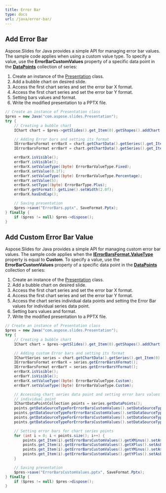 ```yaml
---
title: Error Bar
type: docs
url: /java/error-bar/
---
```


## **Add Error Bar**
Aspose.Slides for Java provides a simple API for managing error bar values. The sample code applies when using a custom value type. To specify a value, use the **ErrorBarCustomValues** property of a specific data point in the [**DataPoints**](https://apireference.aspose.com/slides/java/com.aspose.slides/IChartSeriesCollection) collection of series:

1. Create an instance of the [Presentation](https://apireference.aspose.com/slides/java/com.aspose.slides/Presentation) class.
1. Add a bubble chart on desired slide.
1. Access the first chart series and set the error bar X format.
1. Access the first chart series and set the error bar Y format.
1. Setting bars values and format.
1. Write the modified presentation to a PPTX file.

```java
// Create an instance of Presentation class
$pres = new Java("com.aspose.slides.Presentation");
try {
    // Creating a bubble chart
    IChart chart = $pres->getSlides().get_Item(0).getShapes().addChart(ChartType.Bubble, 50, 50, 400, 300, true);

    // Adding Error bars and setting its format
    IErrorBarsFormat errBarX = chart.getChartData().getSeries().get_Item(0).getErrorBarsXFormat();
    IErrorBarsFormat errBarY = chart.getChartData().getSeries().get_Item(0).getErrorBarsYFormat();

    errBarX.isVisible();
    errBarY.isVisible();
    errBarX.setValueType((byte) ErrorBarValueType.Fixed);
    errBarX.setValue(0.1f);
    errBarY.setValueType((byte) ErrorBarValueType.Percentage);
    errBarY.setValue(5);
    errBarX.setType((byte) ErrorBarType.Plus);
    errBarY.getFormat().getLine().setWidth(2.0f);
    errBarX.hasEndCap();

    // Saving presentation
    $pres->save("ErrorBars.pptx", SaveFormat.Pptx);
} finally {
    if ($pres != null) $pres->dispose();
}
```

## **Add Custom Error Bar Value**
Aspose.Slides for Java provides a simple API for managing custom error bar values. The sample code applies when the [**IErrorBarsFormat.ValueType**](https://apireference.aspose.com/slides/java/com.aspose.slides/IErrorBarsFormat#getValue--) property is equal to **Custom**. To specify a value, use the **ErrorBarCustomValues** property of a specific data point in the [**DataPoints**](https://apireference.aspose.com/slides/java/com.aspose.slides/IChartSeriesCollection) collection of series:

1. Create an instance of the [Presentation](https://apireference.aspose.com/slides/java/com.aspose.slides/Presentation) class.
1. Add a bubble chart on desired slide.
1. Access the first chart series and set the error bar X format.
1. Access the first chart series and set the error bar Y format.
1. Access the chart series individual data points and setting the Error Bar values for individual series data point.
1. Setting bars values and format.
1. Write the modified presentation to a PPTX file.

```java
// Create an instance of Presentation class
$pres = new Java("com.aspose.slides.Presentation");
try {
    // Creating a bubble chart
    IChart chart = $pres->getSlides().get_Item(0).getShapes().addChart(ChartType.Bubble, 50, 50, 400, 300, true);

    // Adding custom Error bars and setting its format
    IChartSeries series = chart.getChartData().getSeries().get_Item(0);
    IErrorBarsFormat errBarX = series.getErrorBarsXFormat();
    IErrorBarsFormat errBarY = series.getErrorBarsYFormat();
    errBarX.isVisible();
    errBarY.isVisible();
    errBarX.setValueType((byte) ErrorBarValueType.Custom);
    errBarY.setValueType((byte) ErrorBarValueType.Custom);

    // Accessing chart series data point and setting error bars values for
    // individual point
    IChartDataPointCollection points = series.getDataPoints();
    points.getDataSourceTypeForErrorBarsCustomValues().setDataSourceTypeForXPlusValues((byte) DataSourceType.DoubleLiterals);
    points.getDataSourceTypeForErrorBarsCustomValues().setDataSourceTypeForXMinusValues((byte) DataSourceType.DoubleLiterals);
    points.getDataSourceTypeForErrorBarsCustomValues().setDataSourceTypeForYPlusValues((byte) DataSourceType.DoubleLiterals);
    points.getDataSourceTypeForErrorBarsCustomValues().setDataSourceTypeForYMinusValues((byte) DataSourceType.DoubleLiterals);

    // Setting error bars for chart series points
    for (int i = 0; i < points.size(); i++) {
        points.get_Item(i).getErrorBarsCustomValues().getXMinus().setAsLiteralDouble(i + 1);
        points.get_Item(i).getErrorBarsCustomValues().getXPlus().setAsLiteralDouble(i + 1);
        points.get_Item(i).getErrorBarsCustomValues().getYMinus().setAsLiteralDouble(i + 1);
        points.get_Item(i).getErrorBarsCustomValues().getYPlus().setAsLiteralDouble(i + 1);
    }

    // Saving presentation
    $pres->save("ErrorBarsCustomValues.pptx", SaveFormat.Pptx);
} finally {
    if ($pres != null) $pres->dispose();
}
```